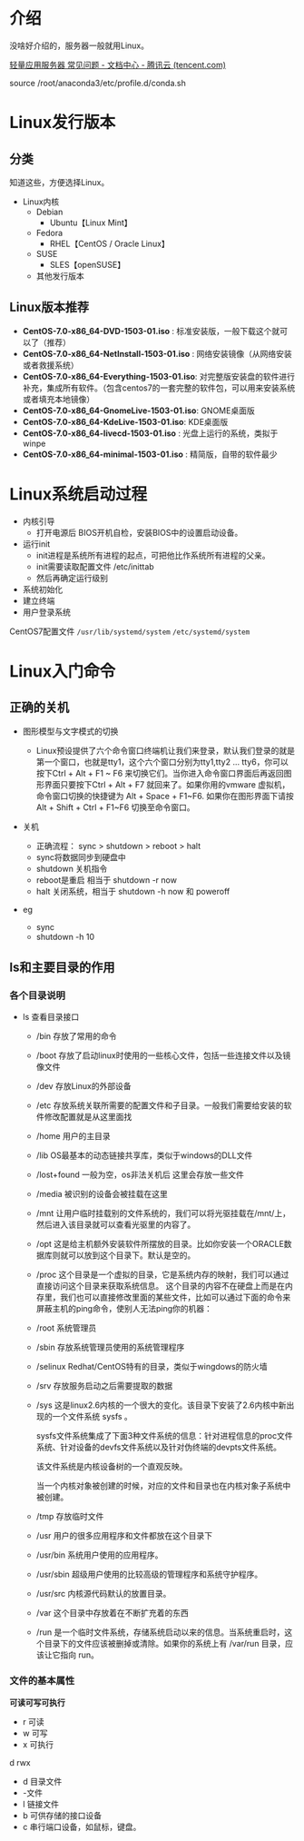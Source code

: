# 介绍

没啥好介绍的，服务器一般就用Linux。

[轻量应用服务器 常见问题 - 文档中心 - 腾讯云 (tencent.com)](https://cloud.tencent.com/document/product/1207/44569#ubuntu-.E7.B3.BB.E7.BB.9F.E5.A6.82.E4.BD.95.E4.BD.BF.E7.94.A8-root-.E7.94.A8.E6.88.B7.E7.99.BB.E5.BD.95.E5.AE.9E.E4.BE.8B.EF.BC.9F)

source /root/anaconda3/etc/profile.d/conda.sh

# Linux发行版本

## 分类

知道这些，方便选择Linux。

- Linux内核
  - Debian
    - Ubuntu【Linux Mint】
  - Fedora
    - RHEL【CentOS / Oracle Linux】
  - SUSE
    - SLES【openSUSE】
  - 其他发行版本

## Linux版本推荐

- **CentOS-7.0-x86_64-DVD-1503-01.iso** : 标准安装版，一般下载这个就可以了（推荐）
- **CentOS-7.0-x86_64-NetInstall-1503-01.iso** : 网络安装镜像（从网络安装或者救援系统）
- **CentOS-7.0-x86_64-Everything-1503-01.iso**: 对完整版安装盘的软件进行补充，集成所有软件。（包含centos7的一套完整的软件包，可以用来安装系统或者填充本地镜像）
- **CentOS-7.0-x86_64-GnomeLive-1503-01.iso**: GNOME桌面版
- **CentOS-7.0-x86_64-KdeLive-1503-01.iso**: KDE桌面版
- **CentOS-7.0-x86_64-livecd-1503-01.iso** : 光盘上运行的系统，类拟于winpe
- **CentOS-7.0-x86_64-minimal-1503-01.iso** : 精简版，自带的软件最少

# Linux系统启动过程

- 内核引导
  - 打开电源后 BIOS开机自检，安装BIOS中的设置启动设备。
- 运行init
  - init进程是系统所有进程的起点，可把他比作系统所有进程的父亲。
  - init需要读取配置文件 /etc/inittab
  - 然后再确定运行级别
- 系统初始化
- 建立终端
- 用户登录系统

CentOS7配置文件 `/usr/lib/systemd/system`   `/etc/systemd/system`

# Linux入门命令

## 正确的关机

- 图形模型与文字模式的切换
  - Linux预设提供了六个命令窗口终端机让我们来登录，默认我们登录的就是第一个窗口，也就是tty1，这个六个窗口分别为tty1,tty2 … tty6，你可以按下Ctrl + Alt + F1 ~ F6 来切换它们。当你进入命令窗口界面后再返回图形界面只要按下Ctrl + Alt + F7 就回来了。如果你用的vmware 虚拟机，命令窗口切换的快捷键为 Alt + Space + F1~F6. 如果你在图形界面下请按Alt + Shift + Ctrl + F1~F6 切换至命令窗口。

- 关机
  - 正确流程： sync > shutdown > reboot > halt
  - sync将数据同步到硬盘中
  - shutdown 关机指令
  - reboot是重启 相当于 shutdown -r now
  - halt 关闭系统，相当于 shutdown -h now 和 poweroff
- eg
  - sync
  - shutdown -h 10

## ls和主要目录的作用

### 各个目录说明

- ls 查看目录接口

  - /bin  存放了常用的命令

  - /boot 存放了启动linux时使用的一些核心文件，包括一些连接文件以及镜像文件

  - /dev 存放Linux的外部设备

  - /etc 存放系统关联所需要的配置文件和子目录。一般我们需要给安装的软件修改配置就是从这里面找

  - /home 用户的主目录

  - /lib OS最基本的动态链接共享库，类似于windows的DLL文件

  - /lost+found 一般为空，os非法关机后 这里会存放一些文件

  - /media 被识别的设备会被挂载在这里

  - /mnt 让用户临时挂载别的文件系统的，我们可以将光驱挂载在/mnt/上，然后进入该目录就可以查看光驱里的内容了。

  - /opt 这是给主机额外安装软件所摆放的目录。比如你安装一个ORACLE数据库则就可以放到这个目录下。默认是空的。

  - /proc 这个目录是一个虚拟的目录，它是系统内存的映射，我们可以通过直接访问这个目录来获取系统信息。
    这个目录的内容不在硬盘上而是在内存里，我们也可以直接修改里面的某些文件，比如可以通过下面的命令来屏蔽主机的ping命令，使别人无法ping你的机器：

  - /root 系统管理员

  - /sbin 存放系统管理员使用的系统管理程序

  - /selinux Redhat/CentOS特有的目录，类似于wingdows的防火墙

  - /srv 存放服务启动之后需要提取的数据

  - /sys 这是linux2.6内核的一个很大的变化。该目录下安装了2.6内核中新出现的一个文件系统 sysfs 。

    sysfs文件系统集成了下面3种文件系统的信息：针对进程信息的proc文件系统、针对设备的devfs文件系统以及针对伪终端的devpts文件系统。

    

    该文件系统是内核设备树的一个直观反映。

    当一个内核对象被创建的时候，对应的文件和目录也在内核对象子系统中被创建。

  - /tmp 存放临时文件

  - /usr 用户的很多应用程序和文件都放在这个目录下

  - /usr/bin 系统用户使用的应用程序。

  - /usr/sbin 超级用户使用的比较高级的管理程序和系统守护程序。

  - /usr/src 内核源代码默认的放置目录。

  - /var 这个目录中存放着在不断扩充着的东西

  - /run 是一个临时文件系统，存储系统启动以来的信息。当系统重启时，这个目录下的文件应该被删掉或清除。如果你的系统上有 /var/run 目录，应该让它指向 run。

### 文件的基本属性

**可读可写可执行**

- r 可读
- w 可写
- x 可执行

d rwx

- d 目录文件
- -文件
- l 链接文件
- b 可供存储的接口设备
- c 串行端口设备，如鼠标，键盘。

  